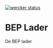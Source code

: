 [![wercker status](https://app.wercker.com/status/f375884428b2ffffe00a1e0469a1cc3a/s/master "wercker status")](https://app.wercker.com/project/byKey/f375884428b2ffffe00a1e0469a1cc3a)
# BEP Lader
De BEP lader
